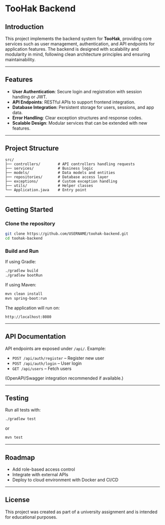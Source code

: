 # TooHak Backend

## Introduction
This project implements the backend system for **TooHak**, providing core services such as user management, authentication, and API endpoints for application features. The backend is designed with scalability and modularity in mind, following clean architecture principles and ensuring maintainability.

---

## Features
- **User Authentication**: Secure login and registration with session handling or JWT.
- **API Endpoints**: RESTful APIs to support frontend integration.
- **Database Integration**: Persistent storage for users, sessions, and app data.
- **Error Handling**: Clear exception structures and response codes.
- **Scalable Design**: Modular services that can be extended with new features.

---

## Project Structure
```
src/
├── controllers/        # API controllers handling requests
├── services/           # Business logic
├── models/             # Data models and entities
├── repositories/       # Database access layer
├── exceptions/         # Custom exception handling
├── utils/              # Helper classes
└── Application.java    # Entry point
```

---

## Getting Started

### Clone the repository
```bash
git clone https://github.com/USERNAME/toohak-backend.git
cd toohak-backend
```

### Build and Run
If using Gradle:
```bash
./gradlew build
./gradlew bootRun
```

If using Maven:
```bash
mvn clean install
mvn spring-boot:run
```

The application will run on:
```
http://localhost:8080
```

---

## API Documentation
API endpoints are exposed under `/api/`. Example:
- `POST /api/auth/register` – Register new user
- `POST /api/auth/login` – User login
- `GET /api/users` – Fetch users

(OpenAPI/Swagger integration recommended if available.)

---

## Testing
Run all tests with:
```bash
./gradlew test
```
or
```bash
mvn test
```

---

## Roadmap
- Add role-based access control
- Integrate with external APIs
- Deploy to cloud environment with Docker and CI/CD

---

## License
This project was created as part of a university assignment and is intended for educational purposes.
